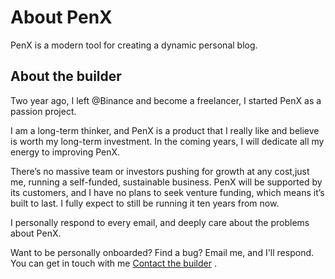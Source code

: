 # About PenX

PenX is a modern tool for creating a dynamic personal blog.

## About the builder

Two year ago, I left @Binance and become a freelancer, I started PenX as a passion project.

I am a long-term thinker, and PenX is a product that I really like and believe is worth my long-term investment. In the coming years, I will dedicate all my energy to improving PenX.

There’s no massive team or investors pushing for growth at any cost,just me, running a self-funded, sustainable business. PenX will be supported by its customers, and I have no plans to seek venture funding, which means it’s built to last. I fully expect to still be running it ten years from now.

I personally respond to every email, and deeply care about the problems about PenX.

Want to be personally onboarded? Find a bug? Email me, and I'll respond. You can get in touch with me [Contact the builder](https://docs.penx.io/docs/contact) .